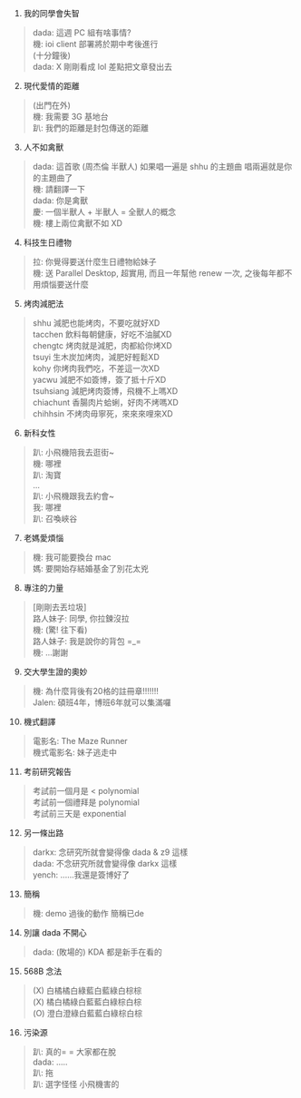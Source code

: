 1. 我的同學會失智
> dada: 這週 PC 組有啥事情?  
機: ioi client 部署將於期中考後進行  
(十分鐘後)  
dada: X 剛剛看成 lol 差點把文章發出去

2. 現代愛情的距離
> (出門在外)  
機: 我需要 3G 基地台  
趴: 我們的距離是封包傳送的距離  

3. 人不如禽獸
> dada: 這首歌 (周杰倫 半獸人) 如果唱一遍是 shhu 的主題曲 唱兩遍就是你的主題曲了  
機: 請翻譯一下  
dada: 你是禽獸  
慶: 一個半獸人 + 半獸人 = 全獸人的概念  
機: 樓上兩位禽獸不如 XD  

4. 科技生日禮物
> 拉: 你覺得要送什麼生日禮物給妹子  
機: 送 Parallel Desktop, 超實用, 而且一年幫他 renew 一次, 之後每年都不用煩惱要送什麼

5. 烤肉減肥法
> shhu        減肥也能烤肉，不要吃就好XD  
tacchen     飲料每朝健康，好吃不油膩XD  
chengtc     烤肉就是減肥，肉都給你烤XD  
tsuyi       生木炭加烤肉，減肥好輕鬆XD  
kohy        你烤肉我們吃，不差這一次XD  
yacwu       減肥不如簽博，簽了抵十斤XD  
tsuhsiang   減肥烤肉簽博，飛機不上嗎XD  
chiachunt   香腸肉片蛤蜊，好肉不烤嗎XD  
chihhsin    不烤肉毋寧死，來來來哩來XD  

6. 新科女性
> 趴: 小飛機陪我去逛街~  
機: 哪裡  
趴: 淘寶  
...  
趴: 小飛機跟我去約會~  
我: 哪裡  
趴: 召喚峽谷  

7. 老媽愛煩惱
> 機: 我可能要換台 mac  
媽: 要開始存結婚基金了別花太兇  

8. 專注的力量
> [剛剛去丟垃圾]  
路人妹子: 同學, 你拉鍊沒拉  
機: (驚! 往下看)  
路人妹子: 我是說你的背包 =\_=  
機: ...謝謝  

9. 交大學生證的奧妙
> 機: 為什麼背後有20格的註冊章!!!!!!!  
Jalen: 碩班4年，博班6年就可以集滿囉  

10. 機式翻譯
> 電影名: The Maze Runner  
機式電影名: 妹子逃走中  

11. 考前研究報告
> 考試前一個月是 < polynomial  
考試前一個禮拜是 polynomial  
考試前三天是 exponential  

12. 另一條出路
> darkx: 念研究所就會變得像 dada & z9 這樣  
dada: 不念研究所就會變得像 darkx 這樣  
yench: ......我還是簽博好了  

13. 簡稱
> 機: demo 過後的動作 簡稱已de  

14. 別讓 dada 不開心
> dada: (敗場的) KDA 都是新手在看的  

15. 568B 念法
> (X) 白橘橘白綠藍白藍綠白棕棕  
(X) 橘白橘綠白藍藍白綠棕白棕  
(O) 澄白澄綠白藍藍白綠棕白棕

16. 污染源
> 趴: 真的= = 大家都在脫  
dada: .....  
趴: 拖  
趴: 選字怪怪 小飛機害的
